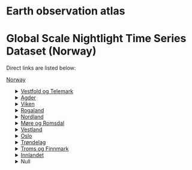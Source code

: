 # Earth observation atlas
 # Global Scale Nightlight Time Series Dataset (Norway)
Direct links are listed below:

<a href="https://eoatlas-nightlight.s3.amazonaws.com/eoatlas-monthly-nightlight-00024.csv">Norway</a>
<ul>
<details>
<summary><a href="https://eoatlas-nightlight.s3.amazonaws.com/eoatlas-monthly-nightlight-00572.csv">Vestfold og Telemark</a></summary>
<ul>
<ol>
<li><a href="https://eoatlas-nightlight.s3.amazonaws.com/eoatlas-monthly-nightlight-10341.csv">Larvik nor</a></li><li><a href="https://eoatlas-nightlight.s3.amazonaws.com/eoatlas-monthly-nightlight-10347.csv">Fyresdal nor</a></li><li><a href="https://eoatlas-nightlight.s3.amazonaws.com/eoatlas-monthly-nightlight-10351.csv">Lardal nor</a></li><li><a href="https://eoatlas-nightlight.s3.amazonaws.com/eoatlas-monthly-nightlight-10352.csv">Siljan nor</a></li><li><a href="https://eoatlas-nightlight.s3.amazonaws.com/eoatlas-monthly-nightlight-10353.csv">Tønsberg nor</a></li><li><a href="https://eoatlas-nightlight.s3.amazonaws.com/eoatlas-monthly-nightlight-10380.csv">Bamble nor</a></li><li><a href="https://eoatlas-nightlight.s3.amazonaws.com/eoatlas-monthly-nightlight-10396.csv">Nome nor</a></li><li><a href="https://eoatlas-nightlight.s3.amazonaws.com/eoatlas-monthly-nightlight-10397.csv">Bø nor</a></li><li><a href="https://eoatlas-nightlight.s3.amazonaws.com/eoatlas-monthly-nightlight-10414.csv">Seljord nor</a></li><li><a href="https://eoatlas-nightlight.s3.amazonaws.com/eoatlas-monthly-nightlight-10415.csv">Nome nor</a></li><li><a href="https://eoatlas-nightlight.s3.amazonaws.com/eoatlas-monthly-nightlight-10424.csv">Tokke nor</a></li><li><a href="https://eoatlas-nightlight.s3.amazonaws.com/eoatlas-monthly-nightlight-10426.csv">Horten nor</a></li><li><a href="https://eoatlas-nightlight.s3.amazonaws.com/eoatlas-monthly-nightlight-10427.csv">Kragerø nor</a></li><li><a href="https://eoatlas-nightlight.s3.amazonaws.com/eoatlas-monthly-nightlight-10444.csv">Skien nor</a></li><li><a href="https://eoatlas-nightlight.s3.amazonaws.com/eoatlas-monthly-nightlight-10502.csv">Nissedal nor</a></li><li><a href="https://eoatlas-nightlight.s3.amazonaws.com/eoatlas-monthly-nightlight-10503.csv">Kviteseid nor</a></li><li><a href="https://eoatlas-nightlight.s3.amazonaws.com/eoatlas-monthly-nightlight-10505.csv">Notodden nor</a></li><li><a href="https://eoatlas-nightlight.s3.amazonaws.com/eoatlas-monthly-nightlight-10506.csv">Drangedal nor</a></li><li><a href="https://eoatlas-nightlight.s3.amazonaws.com/eoatlas-monthly-nightlight-10509.csv">Sauherad nor</a></li><li><a href="https://eoatlas-nightlight.s3.amazonaws.com/eoatlas-monthly-nightlight-10514.csv">Nøtterøy nor</a></li><li><a href="https://eoatlas-nightlight.s3.amazonaws.com/eoatlas-monthly-nightlight-10528.csv">Porsgrunn nor</a></li><li><a href="https://eoatlas-nightlight.s3.amazonaws.com/eoatlas-monthly-nightlight-10550.csv">Tjøme nor</a></li><li><a href="https://eoatlas-nightlight.s3.amazonaws.com/eoatlas-monthly-nightlight-10600.csv">Vinje nor</a></li><li><a href="https://eoatlas-nightlight.s3.amazonaws.com/eoatlas-monthly-nightlight-10631.csv">Tinn nor</a></li><li><a href="https://eoatlas-nightlight.s3.amazonaws.com/eoatlas-monthly-nightlight-10632.csv">Hjartdal nor</a></li><li><a href="https://eoatlas-nightlight.s3.amazonaws.com/eoatlas-monthly-nightlight-10652.csv">Re nor</a></li><li><a href="https://eoatlas-nightlight.s3.amazonaws.com/eoatlas-monthly-nightlight-10653.csv">Sande nor</a></li><li><a href="https://eoatlas-nightlight.s3.amazonaws.com/eoatlas-monthly-nightlight-10667.csv">Hof nor</a></li><li><a href="https://eoatlas-nightlight.s3.amazonaws.com/eoatlas-monthly-nightlight-10668.csv">Holmestrand nor</a></li><li><a href="https://eoatlas-nightlight.s3.amazonaws.com/eoatlas-monthly-nightlight-10684.csv">Horten nor</a></li><li><a href="https://eoatlas-nightlight.s3.amazonaws.com/eoatlas-monthly-nightlight-10729.csv">Sandefjord nor</a></li></ul>
</ol>
</details>
<details>
<summary><a href="https://eoatlas-nightlight.s3.amazonaws.com/eoatlas-monthly-nightlight-00573.csv">Agder</a></summary>
<ul>
<ol>
</ul>
</ol>
</details>
<details>
<summary><a href="https://eoatlas-nightlight.s3.amazonaws.com/eoatlas-monthly-nightlight-00574.csv">Viken</a></summary>
<ul>
<ol>
<li><a href="https://eoatlas-nightlight.s3.amazonaws.com/eoatlas-monthly-nightlight-10345.csv">Rælingen nor</a></li><li><a href="https://eoatlas-nightlight.s3.amazonaws.com/eoatlas-monthly-nightlight-10348.csv">Vestby nor</a></li><li><a href="https://eoatlas-nightlight.s3.amazonaws.com/eoatlas-monthly-nightlight-10349.csv">Flå nor</a></li><li><a href="https://eoatlas-nightlight.s3.amazonaws.com/eoatlas-monthly-nightlight-10350.csv">Svelvik nor</a></li><li><a href="https://eoatlas-nightlight.s3.amazonaws.com/eoatlas-monthly-nightlight-10354.csv">Hurum nor</a></li><li><a href="https://eoatlas-nightlight.s3.amazonaws.com/eoatlas-monthly-nightlight-10358.csv">Gol nor</a></li><li><a href="https://eoatlas-nightlight.s3.amazonaws.com/eoatlas-monthly-nightlight-10359.csv">Gjerdrum nor</a></li><li><a href="https://eoatlas-nightlight.s3.amazonaws.com/eoatlas-monthly-nightlight-10360.csv">Halden nor</a></li><li><a href="https://eoatlas-nightlight.s3.amazonaws.com/eoatlas-monthly-nightlight-10366.csv">Kongsberg nor</a></li><li><a href="https://eoatlas-nightlight.s3.amazonaws.com/eoatlas-monthly-nightlight-10367.csv">Flesberg nor</a></li><li><a href="https://eoatlas-nightlight.s3.amazonaws.com/eoatlas-monthly-nightlight-10369.csv">Enebakk nor</a></li><li><a href="https://eoatlas-nightlight.s3.amazonaws.com/eoatlas-monthly-nightlight-10375.csv">Ål nor</a></li><li><a href="https://eoatlas-nightlight.s3.amazonaws.com/eoatlas-monthly-nightlight-10376.csv">"Nore og Uvdal" nor</a></li><li><a href="https://eoatlas-nightlight.s3.amazonaws.com/eoatlas-monthly-nightlight-10378.csv">Lørenskog nor</a></li><li><a href="https://eoatlas-nightlight.s3.amazonaws.com/eoatlas-monthly-nightlight-10404.csv">Frogn nor</a></li><li><a href="https://eoatlas-nightlight.s3.amazonaws.com/eoatlas-monthly-nightlight-10410.csv">Nes nor</a></li><li><a href="https://eoatlas-nightlight.s3.amazonaws.com/eoatlas-monthly-nightlight-10420.csv">Rygge nor</a></li><li><a href="https://eoatlas-nightlight.s3.amazonaws.com/eoatlas-monthly-nightlight-10421.csv">Våler nor</a></li><li><a href="https://eoatlas-nightlight.s3.amazonaws.com/eoatlas-monthly-nightlight-10422.csv">Askim nor</a></li><li><a href="https://eoatlas-nightlight.s3.amazonaws.com/eoatlas-monthly-nightlight-10423.csv">Hurdal nor</a></li><li><a href="https://eoatlas-nightlight.s3.amazonaws.com/eoatlas-monthly-nightlight-10439.csv">Rømskog nor</a></li><li><a href="https://eoatlas-nightlight.s3.amazonaws.com/eoatlas-monthly-nightlight-10451.csv">Lunner nor</a></li><li><a href="https://eoatlas-nightlight.s3.amazonaws.com/eoatlas-monthly-nightlight-10458.csv">Fet nor</a></li><li><a href="https://eoatlas-nightlight.s3.amazonaws.com/eoatlas-monthly-nightlight-10482.csv">Hol nor</a></li><li><a href="https://eoatlas-nightlight.s3.amazonaws.com/eoatlas-monthly-nightlight-10504.csv">Fredrikstad nor</a></li><li><a href="https://eoatlas-nightlight.s3.amazonaws.com/eoatlas-monthly-nightlight-10508.csv">Hemsedal nor</a></li><li><a href="https://eoatlas-nightlight.s3.amazonaws.com/eoatlas-monthly-nightlight-10511.csv">Skiptvet nor</a></li><li><a href="https://eoatlas-nightlight.s3.amazonaws.com/eoatlas-monthly-nightlight-10512.csv">Trøgstad nor</a></li><li><a href="https://eoatlas-nightlight.s3.amazonaws.com/eoatlas-monthly-nightlight-10531.csv">Nannestad nor</a></li><li><a href="https://eoatlas-nightlight.s3.amazonaws.com/eoatlas-monthly-nightlight-10540.csv">Nittedal nor</a></li><li><a href="https://eoatlas-nightlight.s3.amazonaws.com/eoatlas-monthly-nightlight-10549.csv">Moss nor</a></li><li><a href="https://eoatlas-nightlight.s3.amazonaws.com/eoatlas-monthly-nightlight-10551.csv">Aremark nor</a></li><li><a href="https://eoatlas-nightlight.s3.amazonaws.com/eoatlas-monthly-nightlight-10555.csv">Marker nor</a></li><li><a href="https://eoatlas-nightlight.s3.amazonaws.com/eoatlas-monthly-nightlight-10559.csv">Ås nor</a></li><li><a href="https://eoatlas-nightlight.s3.amazonaws.com/eoatlas-monthly-nightlight-10562.csv">Skedsmo nor</a></li><li><a href="https://eoatlas-nightlight.s3.amazonaws.com/eoatlas-monthly-nightlight-10570.csv">Eidsberg nor</a></li><li><a href="https://eoatlas-nightlight.s3.amazonaws.com/eoatlas-monthly-nightlight-10573.csv">Rakkestad nor</a></li><li><a href="https://eoatlas-nightlight.s3.amazonaws.com/eoatlas-monthly-nightlight-10581.csv">Jevnaker nor</a></li><li><a href="https://eoatlas-nightlight.s3.amazonaws.com/eoatlas-monthly-nightlight-10583.csv">Oppegård nor</a></li><li><a href="https://eoatlas-nightlight.s3.amazonaws.com/eoatlas-monthly-nightlight-10584.csv">Ski nor</a></li><li><a href="https://eoatlas-nightlight.s3.amazonaws.com/eoatlas-monthly-nightlight-10640.csv">Eidsvoll nor</a></li><li><a href="https://eoatlas-nightlight.s3.amazonaws.com/eoatlas-monthly-nightlight-10641.csv">Nes nor</a></li><li><a href="https://eoatlas-nightlight.s3.amazonaws.com/eoatlas-monthly-nightlight-10642.csv">Sørum nor</a></li><li><a href="https://eoatlas-nightlight.s3.amazonaws.com/eoatlas-monthly-nightlight-10643.csv">Ullensaker nor</a></li><li><a href="https://eoatlas-nightlight.s3.amazonaws.com/eoatlas-monthly-nightlight-10648.csv">Hobøl nor</a></li><li><a href="https://eoatlas-nightlight.s3.amazonaws.com/eoatlas-monthly-nightlight-10649.csv">Spydeberg nor</a></li><li><a href="https://eoatlas-nightlight.s3.amazonaws.com/eoatlas-monthly-nightlight-10650.csv">Råde nor</a></li><li><a href="https://eoatlas-nightlight.s3.amazonaws.com/eoatlas-monthly-nightlight-10651.csv">Sarpsborg nor</a></li><li><a href="https://eoatlas-nightlight.s3.amazonaws.com/eoatlas-monthly-nightlight-10654.csv">Rollag nor</a></li><li><a href="https://eoatlas-nightlight.s3.amazonaws.com/eoatlas-monthly-nightlight-10655.csv">Sigdal nor</a></li><li><a href="https://eoatlas-nightlight.s3.amazonaws.com/eoatlas-monthly-nightlight-10656.csv">Krødsherad nor</a></li><li><a href="https://eoatlas-nightlight.s3.amazonaws.com/eoatlas-monthly-nightlight-10657.csv">Modum nor</a></li><li><a href="https://eoatlas-nightlight.s3.amazonaws.com/eoatlas-monthly-nightlight-10658.csv">Ringerike nor</a></li><li><a href="https://eoatlas-nightlight.s3.amazonaws.com/eoatlas-monthly-nightlight-10659.csv">Hole nor</a></li><li><a href="https://eoatlas-nightlight.s3.amazonaws.com/eoatlas-monthly-nightlight-10661.csv">Bærum nor</a></li><li><a href="https://eoatlas-nightlight.s3.amazonaws.com/eoatlas-monthly-nightlight-10662.csv">Asker nor</a></li><li><a href="https://eoatlas-nightlight.s3.amazonaws.com/eoatlas-monthly-nightlight-10663.csv">Lier nor</a></li><li><a href="https://eoatlas-nightlight.s3.amazonaws.com/eoatlas-monthly-nightlight-10664.csv">"Øvre Eiker" nor</a></li><li><a href="https://eoatlas-nightlight.s3.amazonaws.com/eoatlas-monthly-nightlight-10665.csv">"Nedre Eiker" nor</a></li><li><a href="https://eoatlas-nightlight.s3.amazonaws.com/eoatlas-monthly-nightlight-10666.csv">Drammen nor</a></li><li><a href="https://eoatlas-nightlight.s3.amazonaws.com/eoatlas-monthly-nightlight-10669.csv">Nesodden nor</a></li><li><a href="https://eoatlas-nightlight.s3.amazonaws.com/eoatlas-monthly-nightlight-10670.csv">Frogn nor</a></li><li><a href="https://eoatlas-nightlight.s3.amazonaws.com/eoatlas-monthly-nightlight-10685.csv">Røyken nor</a></li><li><a href="https://eoatlas-nightlight.s3.amazonaws.com/eoatlas-monthly-nightlight-10713.csv">Hvaler nor</a></li><li><a href="https://eoatlas-nightlight.s3.amazonaws.com/eoatlas-monthly-nightlight-10726.csv">Aurskog-Høland nor</a></li></ul>
</ol>
</details>
<details>
<summary><a href="https://eoatlas-nightlight.s3.amazonaws.com/eoatlas-monthly-nightlight-00575.csv">Rogaland</a></summary>
<ul>
<ol>
<li><a href="https://eoatlas-nightlight.s3.amazonaws.com/eoatlas-monthly-nightlight-10334.csv">Haugesund nor</a></li><li><a href="https://eoatlas-nightlight.s3.amazonaws.com/eoatlas-monthly-nightlight-10335.csv">Karmøy nor</a></li><li><a href="https://eoatlas-nightlight.s3.amazonaws.com/eoatlas-monthly-nightlight-10336.csv">Hå nor</a></li><li><a href="https://eoatlas-nightlight.s3.amazonaws.com/eoatlas-monthly-nightlight-10337.csv">Eigersund nor</a></li><li><a href="https://eoatlas-nightlight.s3.amazonaws.com/eoatlas-monthly-nightlight-10594.csv">Gjesdal nor</a></li><li><a href="https://eoatlas-nightlight.s3.amazonaws.com/eoatlas-monthly-nightlight-10595.csv">Time nor</a></li><li><a href="https://eoatlas-nightlight.s3.amazonaws.com/eoatlas-monthly-nightlight-10596.csv">Bokn nor</a></li><li><a href="https://eoatlas-nightlight.s3.amazonaws.com/eoatlas-monthly-nightlight-10598.csv">Forsand nor</a></li><li><a href="https://eoatlas-nightlight.s3.amazonaws.com/eoatlas-monthly-nightlight-10599.csv">Tysvær nor</a></li><li><a href="https://eoatlas-nightlight.s3.amazonaws.com/eoatlas-monthly-nightlight-10602.csv">Sandnes nor</a></li><li><a href="https://eoatlas-nightlight.s3.amazonaws.com/eoatlas-monthly-nightlight-10606.csv">Vindafjord nor</a></li><li><a href="https://eoatlas-nightlight.s3.amazonaws.com/eoatlas-monthly-nightlight-10607.csv">Randaberg nor</a></li><li><a href="https://eoatlas-nightlight.s3.amazonaws.com/eoatlas-monthly-nightlight-10608.csv">Rennesøy nor</a></li><li><a href="https://eoatlas-nightlight.s3.amazonaws.com/eoatlas-monthly-nightlight-10609.csv">Stavanger nor</a></li><li><a href="https://eoatlas-nightlight.s3.amazonaws.com/eoatlas-monthly-nightlight-10610.csv">Sokndal nor</a></li><li><a href="https://eoatlas-nightlight.s3.amazonaws.com/eoatlas-monthly-nightlight-10611.csv">Lund nor</a></li><li><a href="https://eoatlas-nightlight.s3.amazonaws.com/eoatlas-monthly-nightlight-10612.csv">Bjerkreim nor</a></li><li><a href="https://eoatlas-nightlight.s3.amazonaws.com/eoatlas-monthly-nightlight-10613.csv">Sauda nor</a></li><li><a href="https://eoatlas-nightlight.s3.amazonaws.com/eoatlas-monthly-nightlight-10614.csv">Suldal nor</a></li><li><a href="https://eoatlas-nightlight.s3.amazonaws.com/eoatlas-monthly-nightlight-10626.csv">Hjelmeland nor</a></li><li><a href="https://eoatlas-nightlight.s3.amazonaws.com/eoatlas-monthly-nightlight-10682.csv">Strand nor</a></li><li><a href="https://eoatlas-nightlight.s3.amazonaws.com/eoatlas-monthly-nightlight-10707.csv">Sola nor</a></li><li><a href="https://eoatlas-nightlight.s3.amazonaws.com/eoatlas-monthly-nightlight-10708.csv">Klepp nor</a></li></ul>
</ol>
</details>
<details>
<summary><a href="https://eoatlas-nightlight.s3.amazonaws.com/eoatlas-monthly-nightlight-00576.csv">Nordland</a></summary>
<ul>
<ol>
</ul>
</ol>
</details>
<details>
<summary><a href="https://eoatlas-nightlight.s3.amazonaws.com/eoatlas-monthly-nightlight-00577.csv">Møre og Romsdal</a></summary>
<ul>
<ol>
</ul>
</ol>
</details>
<details>
<summary><a href="https://eoatlas-nightlight.s3.amazonaws.com/eoatlas-monthly-nightlight-00578.csv">Vestland</a></summary>
<ul>
<ol>
</ul>
</ol>
</details>
<details>
<summary><a href="https://eoatlas-nightlight.s3.amazonaws.com/eoatlas-monthly-nightlight-00579.csv">Oslo</a></summary>
<ul>
<ol>
<li><a href="https://eoatlas-nightlight.s3.amazonaws.com/eoatlas-monthly-nightlight-10660.csv">Oslo nor</a></li></ul>
</ol>
</details>
<details>
<summary><a href="https://eoatlas-nightlight.s3.amazonaws.com/eoatlas-monthly-nightlight-00580.csv">Trøndelag</a></summary>
<ul>
<ol>
</ul>
</ol>
</details>
<details>
<summary><a href="https://eoatlas-nightlight.s3.amazonaws.com/eoatlas-monthly-nightlight-00581.csv">Troms og Finnmark</a></summary>
<ul>
<ol>
</ul>
</ol>
</details>
<details>
<summary><a href="https://eoatlas-nightlight.s3.amazonaws.com/eoatlas-monthly-nightlight-00582.csv">Innlandet</a></summary>
<ul>
<ol>
<li><a href="https://eoatlas-nightlight.s3.amazonaws.com/eoatlas-monthly-nightlight-10346.csv">Løten nor</a></li><li><a href="https://eoatlas-nightlight.s3.amazonaws.com/eoatlas-monthly-nightlight-10363.csv">Tolga nor</a></li><li><a href="https://eoatlas-nightlight.s3.amazonaws.com/eoatlas-monthly-nightlight-10364.csv">Gjøvik nor</a></li><li><a href="https://eoatlas-nightlight.s3.amazonaws.com/eoatlas-monthly-nightlight-10365.csv">Gausdal nor</a></li><li><a href="https://eoatlas-nightlight.s3.amazonaws.com/eoatlas-monthly-nightlight-10368.csv">Åmot nor</a></li><li><a href="https://eoatlas-nightlight.s3.amazonaws.com/eoatlas-monthly-nightlight-10372.csv">Ringebu nor</a></li><li><a href="https://eoatlas-nightlight.s3.amazonaws.com/eoatlas-monthly-nightlight-10373.csv">Stor-Elvdal nor</a></li><li><a href="https://eoatlas-nightlight.s3.amazonaws.com/eoatlas-monthly-nightlight-10379.csv">Folldal nor</a></li><li><a href="https://eoatlas-nightlight.s3.amazonaws.com/eoatlas-monthly-nightlight-10413.csv">Skjåk nor</a></li><li><a href="https://eoatlas-nightlight.s3.amazonaws.com/eoatlas-monthly-nightlight-10434.csv">Alvdal nor</a></li><li><a href="https://eoatlas-nightlight.s3.amazonaws.com/eoatlas-monthly-nightlight-10435.csv">Tynset nor</a></li><li><a href="https://eoatlas-nightlight.s3.amazonaws.com/eoatlas-monthly-nightlight-10449.csv">Os nor</a></li><li><a href="https://eoatlas-nightlight.s3.amazonaws.com/eoatlas-monthly-nightlight-10450.csv">Øyer nor</a></li><li><a href="https://eoatlas-nightlight.s3.amazonaws.com/eoatlas-monthly-nightlight-10452.csv">Elverum nor</a></li><li><a href="https://eoatlas-nightlight.s3.amazonaws.com/eoatlas-monthly-nightlight-10453.csv">Trysil nor</a></li><li><a href="https://eoatlas-nightlight.s3.amazonaws.com/eoatlas-monthly-nightlight-10455.csv">Vågå nor</a></li><li><a href="https://eoatlas-nightlight.s3.amazonaws.com/eoatlas-monthly-nightlight-10456.csv">Sel nor</a></li><li><a href="https://eoatlas-nightlight.s3.amazonaws.com/eoatlas-monthly-nightlight-10457.csv">Lom nor</a></li><li><a href="https://eoatlas-nightlight.s3.amazonaws.com/eoatlas-monthly-nightlight-10465.csv">Eidskog nor</a></li><li><a href="https://eoatlas-nightlight.s3.amazonaws.com/eoatlas-monthly-nightlight-10483.csv">Gran nor</a></li><li><a href="https://eoatlas-nightlight.s3.amazonaws.com/eoatlas-monthly-nightlight-10492.csv">"Nordre Land" nor</a></li><li><a href="https://eoatlas-nightlight.s3.amazonaws.com/eoatlas-monthly-nightlight-10513.csv">"Søndre Land" nor</a></li><li><a href="https://eoatlas-nightlight.s3.amazonaws.com/eoatlas-monthly-nightlight-10524.csv">Engerdal nor</a></li><li><a href="https://eoatlas-nightlight.s3.amazonaws.com/eoatlas-monthly-nightlight-10525.csv">Nord-Fron nor</a></li><li><a href="https://eoatlas-nightlight.s3.amazonaws.com/eoatlas-monthly-nightlight-10526.csv">Sør-Fron nor</a></li><li><a href="https://eoatlas-nightlight.s3.amazonaws.com/eoatlas-monthly-nightlight-10529.csv">Rendalen nor</a></li><li><a href="https://eoatlas-nightlight.s3.amazonaws.com/eoatlas-monthly-nightlight-10554.csv">Vang nor</a></li><li><a href="https://eoatlas-nightlight.s3.amazonaws.com/eoatlas-monthly-nightlight-10558.csv">Etnedal nor</a></li><li><a href="https://eoatlas-nightlight.s3.amazonaws.com/eoatlas-monthly-nightlight-10572.csv">Sør-Aurdal nor</a></li><li><a href="https://eoatlas-nightlight.s3.amazonaws.com/eoatlas-monthly-nightlight-10575.csv">"Vestre Slidre" nor</a></li><li><a href="https://eoatlas-nightlight.s3.amazonaws.com/eoatlas-monthly-nightlight-10578.csv">Sør-Odal nor</a></li><li><a href="https://eoatlas-nightlight.s3.amazonaws.com/eoatlas-monthly-nightlight-10579.csv">Kongsvinger nor</a></li><li><a href="https://eoatlas-nightlight.s3.amazonaws.com/eoatlas-monthly-nightlight-10589.csv">Lesja nor</a></li><li><a href="https://eoatlas-nightlight.s3.amazonaws.com/eoatlas-monthly-nightlight-10590.csv">Dovre nor</a></li><li><a href="https://eoatlas-nightlight.s3.amazonaws.com/eoatlas-monthly-nightlight-10633.csv">"Øystre Slidre" nor</a></li><li><a href="https://eoatlas-nightlight.s3.amazonaws.com/eoatlas-monthly-nightlight-10634.csv">Nord-Aurdal nor</a></li><li><a href="https://eoatlas-nightlight.s3.amazonaws.com/eoatlas-monthly-nightlight-10635.csv">Lillehammer nor</a></li><li><a href="https://eoatlas-nightlight.s3.amazonaws.com/eoatlas-monthly-nightlight-10636.csv">Ringsaker nor</a></li><li><a href="https://eoatlas-nightlight.s3.amazonaws.com/eoatlas-monthly-nightlight-10637.csv">Hamar nor</a></li><li><a href="https://eoatlas-nightlight.s3.amazonaws.com/eoatlas-monthly-nightlight-10638.csv">"Vestre Toten" nor</a></li><li><a href="https://eoatlas-nightlight.s3.amazonaws.com/eoatlas-monthly-nightlight-10639.csv">"Østre Toten" nor</a></li><li><a href="https://eoatlas-nightlight.s3.amazonaws.com/eoatlas-monthly-nightlight-10644.csv">Grue nor</a></li><li><a href="https://eoatlas-nightlight.s3.amazonaws.com/eoatlas-monthly-nightlight-10645.csv">Stange nor</a></li><li><a href="https://eoatlas-nightlight.s3.amazonaws.com/eoatlas-monthly-nightlight-10646.csv">Våler nor</a></li><li><a href="https://eoatlas-nightlight.s3.amazonaws.com/eoatlas-monthly-nightlight-10647.csv">Åsnes nor</a></li><li><a href="https://eoatlas-nightlight.s3.amazonaws.com/eoatlas-monthly-nightlight-10683.csv">Nord-Odal nor</a></li></ul>
</ol>
</details>
<details>
<summary>Null</summary>
<ul>
<ol>
<li><a href="https://eoatlas-nightlight.s3.amazonaws.com/eoatlas-monthly-nightlight-10306.csv">Vadsø nor</a></li><li><a href="https://eoatlas-nightlight.s3.amazonaws.com/eoatlas-monthly-nightlight-10307.csv">Osen nor</a></li><li><a href="https://eoatlas-nightlight.s3.amazonaws.com/eoatlas-monthly-nightlight-10308.csv">Bremanger nor</a></li><li><a href="https://eoatlas-nightlight.s3.amazonaws.com/eoatlas-monthly-nightlight-10309.csv">Austevoll nor</a></li><li><a href="https://eoatlas-nightlight.s3.amazonaws.com/eoatlas-monthly-nightlight-10310.csv">Kristiansand nor</a></li><li><a href="https://eoatlas-nightlight.s3.amazonaws.com/eoatlas-monthly-nightlight-10311.csv">Tvedestrand nor</a></li><li><a href="https://eoatlas-nightlight.s3.amazonaws.com/eoatlas-monthly-nightlight-10312.csv">Risør nor</a></li><li><a href="https://eoatlas-nightlight.s3.amazonaws.com/eoatlas-monthly-nightlight-10313.csv">Steigen nor</a></li><li><a href="https://eoatlas-nightlight.s3.amazonaws.com/eoatlas-monthly-nightlight-10314.csv">Sørfold nor</a></li><li><a href="https://eoatlas-nightlight.s3.amazonaws.com/eoatlas-monthly-nightlight-10315.csv">Vardø nor</a></li><li><a href="https://eoatlas-nightlight.s3.amazonaws.com/eoatlas-monthly-nightlight-10316.csv">Båtsfjord nor</a></li><li><a href="https://eoatlas-nightlight.s3.amazonaws.com/eoatlas-monthly-nightlight-10317.csv">Lebesby nor</a></li><li><a href="https://eoatlas-nightlight.s3.amazonaws.com/eoatlas-monthly-nightlight-10318.csv">Nordkapp nor</a></li><li><a href="https://eoatlas-nightlight.s3.amazonaws.com/eoatlas-monthly-nightlight-10319.csv">Hammerfest nor</a></li><li><a href="https://eoatlas-nightlight.s3.amazonaws.com/eoatlas-monthly-nightlight-10320.csv">Loppa nor</a></li><li><a href="https://eoatlas-nightlight.s3.amazonaws.com/eoatlas-monthly-nightlight-10321.csv">Karlsøy nor</a></li><li><a href="https://eoatlas-nightlight.s3.amazonaws.com/eoatlas-monthly-nightlight-10322.csv">Tromsø nor</a></li><li><a href="https://eoatlas-nightlight.s3.amazonaws.com/eoatlas-monthly-nightlight-10323.csv">Lenvik nor</a></li><li><a href="https://eoatlas-nightlight.s3.amazonaws.com/eoatlas-monthly-nightlight-10324.csv">Andøy nor</a></li><li><a href="https://eoatlas-nightlight.s3.amazonaws.com/eoatlas-monthly-nightlight-10325.csv">Vågan nor</a></li><li><a href="https://eoatlas-nightlight.s3.amazonaws.com/eoatlas-monthly-nightlight-10326.csv">Rødøy nor</a></li><li><a href="https://eoatlas-nightlight.s3.amazonaws.com/eoatlas-monthly-nightlight-10327.csv">Bindal nor</a></li><li><a href="https://eoatlas-nightlight.s3.amazonaws.com/eoatlas-monthly-nightlight-10328.csv">Kristiansund nor</a></li><li><a href="https://eoatlas-nightlight.s3.amazonaws.com/eoatlas-monthly-nightlight-10329.csv">Eide nor</a></li><li><a href="https://eoatlas-nightlight.s3.amazonaws.com/eoatlas-monthly-nightlight-10330.csv">Aukra nor</a></li><li><a href="https://eoatlas-nightlight.s3.amazonaws.com/eoatlas-monthly-nightlight-10331.csv">Selje nor</a></li><li><a href="https://eoatlas-nightlight.s3.amazonaws.com/eoatlas-monthly-nightlight-10332.csv">Fedje nor</a></li><li><a href="https://eoatlas-nightlight.s3.amazonaws.com/eoatlas-monthly-nightlight-10333.csv">Bømlo nor</a></li><li><a href="https://eoatlas-nightlight.s3.amazonaws.com/eoatlas-monthly-nightlight-10338.csv">Flekkefjord nor</a></li><li><a href="https://eoatlas-nightlight.s3.amazonaws.com/eoatlas-monthly-nightlight-10339.csv">Lindesnes nor</a></li><li><a href="https://eoatlas-nightlight.s3.amazonaws.com/eoatlas-monthly-nightlight-10340.csv">Lillesand nor</a></li><li><a href="https://eoatlas-nightlight.s3.amazonaws.com/eoatlas-monthly-nightlight-10342.csv">Nesna nor</a></li><li><a href="https://eoatlas-nightlight.s3.amazonaws.com/eoatlas-monthly-nightlight-10343.csv">Øygarden nor</a></li><li><a href="https://eoatlas-nightlight.s3.amazonaws.com/eoatlas-monthly-nightlight-10344.csv">Osterøy nor</a></li><li><a href="https://eoatlas-nightlight.s3.amazonaws.com/eoatlas-monthly-nightlight-10355.csv">Naustdal nor</a></li><li><a href="https://eoatlas-nightlight.s3.amazonaws.com/eoatlas-monthly-nightlight-10356.csv">Ulstein nor</a></li><li><a href="https://eoatlas-nightlight.s3.amazonaws.com/eoatlas-monthly-nightlight-10357.csv">Tjeldsund nor</a></li><li><a href="https://eoatlas-nightlight.s3.amazonaws.com/eoatlas-monthly-nightlight-10361.csv">Radøy nor</a></li><li><a href="https://eoatlas-nightlight.s3.amazonaws.com/eoatlas-monthly-nightlight-10362.csv">Lindås nor</a></li><li><a href="https://eoatlas-nightlight.s3.amazonaws.com/eoatlas-monthly-nightlight-10370.csv">Tydal nor</a></li><li><a href="https://eoatlas-nightlight.s3.amazonaws.com/eoatlas-monthly-nightlight-10371.csv">Aure nor</a></li><li><a href="https://eoatlas-nightlight.s3.amazonaws.com/eoatlas-monthly-nightlight-10374.csv">Måsøy nor</a></li><li><a href="https://eoatlas-nightlight.s3.amazonaws.com/eoatlas-monthly-nightlight-10377.csv">Ulvik nor</a></li><li><a href="https://eoatlas-nightlight.s3.amazonaws.com/eoatlas-monthly-nightlight-10381.csv">Hadsel nor</a></li><li><a href="https://eoatlas-nightlight.s3.amazonaws.com/eoatlas-monthly-nightlight-10382.csv">Norddal nor</a></li><li><a href="https://eoatlas-nightlight.s3.amazonaws.com/eoatlas-monthly-nightlight-10383.csv">Dyrøy nor</a></li><li><a href="https://eoatlas-nightlight.s3.amazonaws.com/eoatlas-monthly-nightlight-10384.csv">Ibestad nor</a></li><li><a href="https://eoatlas-nightlight.s3.amazonaws.com/eoatlas-monthly-nightlight-10385.csv">Beiarn nor</a></li><li><a href="https://eoatlas-nightlight.s3.amazonaws.com/eoatlas-monthly-nightlight-10386.csv">Lurøy nor</a></li><li><a href="https://eoatlas-nightlight.s3.amazonaws.com/eoatlas-monthly-nightlight-10387.csv">Verdal nor</a></li><li><a href="https://eoatlas-nightlight.s3.amazonaws.com/eoatlas-monthly-nightlight-10388.csv">Malvik nor</a></li><li><a href="https://eoatlas-nightlight.s3.amazonaws.com/eoatlas-monthly-nightlight-10389.csv">Agdenes nor</a></li><li><a href="https://eoatlas-nightlight.s3.amazonaws.com/eoatlas-monthly-nightlight-10390.csv">Vestnes nor</a></li><li><a href="https://eoatlas-nightlight.s3.amazonaws.com/eoatlas-monthly-nightlight-10391.csv">Meløy nor</a></li><li><a href="https://eoatlas-nightlight.s3.amazonaws.com/eoatlas-monthly-nightlight-10392.csv">Inderøy nor</a></li><li><a href="https://eoatlas-nightlight.s3.amazonaws.com/eoatlas-monthly-nightlight-10393.csv">Stordal nor</a></li><li><a href="https://eoatlas-nightlight.s3.amazonaws.com/eoatlas-monthly-nightlight-10394.csv">Vaksdal nor</a></li><li><a href="https://eoatlas-nightlight.s3.amazonaws.com/eoatlas-monthly-nightlight-10395.csv">Fjaler nor</a></li><li><a href="https://eoatlas-nightlight.s3.amazonaws.com/eoatlas-monthly-nightlight-10398.csv">Sogndal nor</a></li><li><a href="https://eoatlas-nightlight.s3.amazonaws.com/eoatlas-monthly-nightlight-10399.csv">Hitra nor</a></li><li><a href="https://eoatlas-nightlight.s3.amazonaws.com/eoatlas-monthly-nightlight-10400.csv">Midsund nor</a></li><li><a href="https://eoatlas-nightlight.s3.amazonaws.com/eoatlas-monthly-nightlight-10401.csv">Ålesund nor</a></li><li><a href="https://eoatlas-nightlight.s3.amazonaws.com/eoatlas-monthly-nightlight-10402.csv">Tysnes nor</a></li><li><a href="https://eoatlas-nightlight.s3.amazonaws.com/eoatlas-monthly-nightlight-10403.csv">Kvam nor</a></li><li><a href="https://eoatlas-nightlight.s3.amazonaws.com/eoatlas-monthly-nightlight-10405.csv">Iveland nor</a></li><li><a href="https://eoatlas-nightlight.s3.amazonaws.com/eoatlas-monthly-nightlight-10406.csv">Granvin nor</a></li><li><a href="https://eoatlas-nightlight.s3.amazonaws.com/eoatlas-monthly-nightlight-10407.csv">Dønna nor</a></li><li><a href="https://eoatlas-nightlight.s3.amazonaws.com/eoatlas-monthly-nightlight-10408.csv">Gulen nor</a></li><li><a href="https://eoatlas-nightlight.s3.amazonaws.com/eoatlas-monthly-nightlight-10409.csv">Modalen nor</a></li><li><a href="https://eoatlas-nightlight.s3.amazonaws.com/eoatlas-monthly-nightlight-10411.csv">Rana nor</a></li><li><a href="https://eoatlas-nightlight.s3.amazonaws.com/eoatlas-monthly-nightlight-10412.csv">Malvik nor</a></li><li><a href="https://eoatlas-nightlight.s3.amazonaws.com/eoatlas-monthly-nightlight-10416.csv">Lærdal nor</a></li><li><a href="https://eoatlas-nightlight.s3.amazonaws.com/eoatlas-monthly-nightlight-10417.csv">Froland nor</a></li><li><a href="https://eoatlas-nightlight.s3.amazonaws.com/eoatlas-monthly-nightlight-10418.csv">Åmli nor</a></li><li><a href="https://eoatlas-nightlight.s3.amazonaws.com/eoatlas-monthly-nightlight-10419.csv">Frosta nor</a></li><li><a href="https://eoatlas-nightlight.s3.amazonaws.com/eoatlas-monthly-nightlight-10425.csv">Leksvik nor</a></li><li><a href="https://eoatlas-nightlight.s3.amazonaws.com/eoatlas-monthly-nightlight-10428.csv">Meland nor</a></li><li><a href="https://eoatlas-nightlight.s3.amazonaws.com/eoatlas-monthly-nightlight-10429.csv">Tranøy nor</a></li><li><a href="https://eoatlas-nightlight.s3.amazonaws.com/eoatlas-monthly-nightlight-10430.csv">Berg nor</a></li><li><a href="https://eoatlas-nightlight.s3.amazonaws.com/eoatlas-monthly-nightlight-10431.csv">Nærøy nor</a></li><li><a href="https://eoatlas-nightlight.s3.amazonaws.com/eoatlas-monthly-nightlight-10432.csv">Fosnes nor</a></li><li><a href="https://eoatlas-nightlight.s3.amazonaws.com/eoatlas-monthly-nightlight-10433.csv">Namsos nor</a></li><li><a href="https://eoatlas-nightlight.s3.amazonaws.com/eoatlas-monthly-nightlight-10436.csv">Lierne nor</a></li><li><a href="https://eoatlas-nightlight.s3.amazonaws.com/eoatlas-monthly-nightlight-10437.csv">Orkdal nor</a></li><li><a href="https://eoatlas-nightlight.s3.amazonaws.com/eoatlas-monthly-nightlight-10438.csv">Meråker nor</a></li><li><a href="https://eoatlas-nightlight.s3.amazonaws.com/eoatlas-monthly-nightlight-10440.csv">Skaun nor</a></li><li><a href="https://eoatlas-nightlight.s3.amazonaws.com/eoatlas-monthly-nightlight-10441.csv">Rennebu nor</a></li><li><a href="https://eoatlas-nightlight.s3.amazonaws.com/eoatlas-monthly-nightlight-10442.csv">Bodø nor</a></li><li><a href="https://eoatlas-nightlight.s3.amazonaws.com/eoatlas-monthly-nightlight-10443.csv">Vefsn nor</a></li><li><a href="https://eoatlas-nightlight.s3.amazonaws.com/eoatlas-monthly-nightlight-10445.csv">Voss nor</a></li><li><a href="https://eoatlas-nightlight.s3.amazonaws.com/eoatlas-monthly-nightlight-10446.csv">Grane nor</a></li><li><a href="https://eoatlas-nightlight.s3.amazonaws.com/eoatlas-monthly-nightlight-10447.csv">Meldal nor</a></li><li><a href="https://eoatlas-nightlight.s3.amazonaws.com/eoatlas-monthly-nightlight-10448.csv">Vik nor</a></li><li><a href="https://eoatlas-nightlight.s3.amazonaws.com/eoatlas-monthly-nightlight-10454.csv">Luster nor</a></li><li><a href="https://eoatlas-nightlight.s3.amazonaws.com/eoatlas-monthly-nightlight-10459.csv">Fusa nor</a></li><li><a href="https://eoatlas-nightlight.s3.amazonaws.com/eoatlas-monthly-nightlight-10460.csv">Ørland nor</a></li><li><a href="https://eoatlas-nightlight.s3.amazonaws.com/eoatlas-monthly-nightlight-10461.csv">Halsa nor</a></li><li><a href="https://eoatlas-nightlight.s3.amazonaws.com/eoatlas-monthly-nightlight-10462.csv">Fitjar nor</a></li><li><a href="https://eoatlas-nightlight.s3.amazonaws.com/eoatlas-monthly-nightlight-10463.csv">Bjugn nor</a></li><li><a href="https://eoatlas-nightlight.s3.amazonaws.com/eoatlas-monthly-nightlight-10464.csv">Stord nor</a></li><li><a href="https://eoatlas-nightlight.s3.amazonaws.com/eoatlas-monthly-nightlight-10466.csv">Selbu nor</a></li><li><a href="https://eoatlas-nightlight.s3.amazonaws.com/eoatlas-monthly-nightlight-10467.csv">Røros nor</a></li><li><a href="https://eoatlas-nightlight.s3.amazonaws.com/eoatlas-monthly-nightlight-10468.csv">Stranda nor</a></li><li><a href="https://eoatlas-nightlight.s3.amazonaws.com/eoatlas-monthly-nightlight-10469.csv">Skodje nor</a></li><li><a href="https://eoatlas-nightlight.s3.amazonaws.com/eoatlas-monthly-nightlight-10470.csv">Sunndal nor</a></li><li><a href="https://eoatlas-nightlight.s3.amazonaws.com/eoatlas-monthly-nightlight-10471.csv">Ørskog nor</a></li><li><a href="https://eoatlas-nightlight.s3.amazonaws.com/eoatlas-monthly-nightlight-10472.csv">Ørsta nor</a></li><li><a href="https://eoatlas-nightlight.s3.amazonaws.com/eoatlas-monthly-nightlight-10473.csv">Volda nor</a></li><li><a href="https://eoatlas-nightlight.s3.amazonaws.com/eoatlas-monthly-nightlight-10474.csv">Rauma nor</a></li><li><a href="https://eoatlas-nightlight.s3.amazonaws.com/eoatlas-monthly-nightlight-10475.csv">Eid nor</a></li><li><a href="https://eoatlas-nightlight.s3.amazonaws.com/eoatlas-monthly-nightlight-10476.csv">Molde nor</a></li><li><a href="https://eoatlas-nightlight.s3.amazonaws.com/eoatlas-monthly-nightlight-10477.csv">Målselv nor</a></li><li><a href="https://eoatlas-nightlight.s3.amazonaws.com/eoatlas-monthly-nightlight-10478.csv">Bardu nor</a></li><li><a href="https://eoatlas-nightlight.s3.amazonaws.com/eoatlas-monthly-nightlight-10479.csv">Narvik nor</a></li><li><a href="https://eoatlas-nightlight.s3.amazonaws.com/eoatlas-monthly-nightlight-10480.csv">Hemnes nor</a></li><li><a href="https://eoatlas-nightlight.s3.amazonaws.com/eoatlas-monthly-nightlight-10481.csv">Aurland nor</a></li><li><a href="https://eoatlas-nightlight.s3.amazonaws.com/eoatlas-monthly-nightlight-10484.csv">Rissa nor</a></li><li><a href="https://eoatlas-nightlight.s3.amazonaws.com/eoatlas-monthly-nightlight-10485.csv">Oppdal nor</a></li><li><a href="https://eoatlas-nightlight.s3.amazonaws.com/eoatlas-monthly-nightlight-10486.csv">Alta nor</a></li><li><a href="https://eoatlas-nightlight.s3.amazonaws.com/eoatlas-monthly-nightlight-10487.csv">Salangen nor</a></li><li><a href="https://eoatlas-nightlight.s3.amazonaws.com/eoatlas-monthly-nightlight-10488.csv">Gildeskål nor</a></li><li><a href="https://eoatlas-nightlight.s3.amazonaws.com/eoatlas-monthly-nightlight-10489.csv">Gratangen nor</a></li><li><a href="https://eoatlas-nightlight.s3.amazonaws.com/eoatlas-monthly-nightlight-10490.csv">Sørreisa nor</a></li><li><a href="https://eoatlas-nightlight.s3.amazonaws.com/eoatlas-monthly-nightlight-10491.csv">Skånland nor</a></li><li><a href="https://eoatlas-nightlight.s3.amazonaws.com/eoatlas-monthly-nightlight-10493.csv">Alstahaug nor</a></li><li><a href="https://eoatlas-nightlight.s3.amazonaws.com/eoatlas-monthly-nightlight-10494.csv">Vevelstad nor</a></li><li><a href="https://eoatlas-nightlight.s3.amazonaws.com/eoatlas-monthly-nightlight-10495.csv">Vegårshei nor</a></li><li><a href="https://eoatlas-nightlight.s3.amazonaws.com/eoatlas-monthly-nightlight-10496.csv">Sortland nor</a></li><li><a href="https://eoatlas-nightlight.s3.amazonaws.com/eoatlas-monthly-nightlight-10497.csv">Balestrand nor</a></li><li><a href="https://eoatlas-nightlight.s3.amazonaws.com/eoatlas-monthly-nightlight-10498.csv">Leikanger nor</a></li><li><a href="https://eoatlas-nightlight.s3.amazonaws.com/eoatlas-monthly-nightlight-10499.csv">Hyllestad nor</a></li><li><a href="https://eoatlas-nightlight.s3.amazonaws.com/eoatlas-monthly-nightlight-10500.csv">Tingvoll nor</a></li><li><a href="https://eoatlas-nightlight.s3.amazonaws.com/eoatlas-monthly-nightlight-10501.csv">Masfjorden nor</a></li><li><a href="https://eoatlas-nightlight.s3.amazonaws.com/eoatlas-monthly-nightlight-10507.csv">Gjerstad nor</a></li><li><a href="https://eoatlas-nightlight.s3.amazonaws.com/eoatlas-monthly-nightlight-10510.csv">Levanger nor</a></li><li><a href="https://eoatlas-nightlight.s3.amazonaws.com/eoatlas-monthly-nightlight-10515.csv">Kvæfjord nor</a></li><li><a href="https://eoatlas-nightlight.s3.amazonaws.com/eoatlas-monthly-nightlight-10516.csv">"Midtre Gauldal" nor</a></li><li><a href="https://eoatlas-nightlight.s3.amazonaws.com/eoatlas-monthly-nightlight-10517.csv">Overhalla nor</a></li><li><a href="https://eoatlas-nightlight.s3.amazonaws.com/eoatlas-monthly-nightlight-10518.csv">Austrheim nor</a></li><li><a href="https://eoatlas-nightlight.s3.amazonaws.com/eoatlas-monthly-nightlight-10519.csv">Namsskogan nor</a></li><li><a href="https://eoatlas-nightlight.s3.amazonaws.com/eoatlas-monthly-nightlight-10520.csv">Høylandet nor</a></li><li><a href="https://eoatlas-nightlight.s3.amazonaws.com/eoatlas-monthly-nightlight-10521.csv">"Evje og Hornnes" nor</a></li><li><a href="https://eoatlas-nightlight.s3.amazonaws.com/eoatlas-monthly-nightlight-10522.csv">Birkenes nor</a></li><li><a href="https://eoatlas-nightlight.s3.amazonaws.com/eoatlas-monthly-nightlight-10523.csv">Vennesla nor</a></li><li><a href="https://eoatlas-nightlight.s3.amazonaws.com/eoatlas-monthly-nightlight-10527.csv">Snillfjord nor</a></li><li><a href="https://eoatlas-nightlight.s3.amazonaws.com/eoatlas-monthly-nightlight-10530.csv">Hornindal nor</a></li><li><a href="https://eoatlas-nightlight.s3.amazonaws.com/eoatlas-monthly-nightlight-10532.csv">Samnanger nor</a></li><li><a href="https://eoatlas-nightlight.s3.amazonaws.com/eoatlas-monthly-nightlight-10533.csv">Eidfjord nor</a></li><li><a href="https://eoatlas-nightlight.s3.amazonaws.com/eoatlas-monthly-nightlight-10534.csv">Holtålen nor</a></li><li><a href="https://eoatlas-nightlight.s3.amazonaws.com/eoatlas-monthly-nightlight-10535.csv">Sykkylven nor</a></li><li><a href="https://eoatlas-nightlight.s3.amazonaws.com/eoatlas-monthly-nightlight-10536.csv">Vanylven nor</a></li><li><a href="https://eoatlas-nightlight.s3.amazonaws.com/eoatlas-monthly-nightlight-10537.csv">Ballangen nor</a></li><li><a href="https://eoatlas-nightlight.s3.amazonaws.com/eoatlas-monthly-nightlight-10538.csv">Hattfjelldal nor</a></li><li><a href="https://eoatlas-nightlight.s3.amazonaws.com/eoatlas-monthly-nightlight-10539.csv">Nordreisa nor</a></li><li><a href="https://eoatlas-nightlight.s3.amazonaws.com/eoatlas-monthly-nightlight-10541.csv">Kvænangen nor</a></li><li><a href="https://eoatlas-nightlight.s3.amazonaws.com/eoatlas-monthly-nightlight-10542.csv">Kvalsund nor</a></li><li><a href="https://eoatlas-nightlight.s3.amazonaws.com/eoatlas-monthly-nightlight-10543.csv">Åseral nor</a></li><li><a href="https://eoatlas-nightlight.s3.amazonaws.com/eoatlas-monthly-nightlight-10544.csv">Vågsøy nor</a></li><li><a href="https://eoatlas-nightlight.s3.amazonaws.com/eoatlas-monthly-nightlight-10545.csv">Mandal nor</a></li><li><a href="https://eoatlas-nightlight.s3.amazonaws.com/eoatlas-monthly-nightlight-10546.csv">Øksnes nor</a></li><li><a href="https://eoatlas-nightlight.s3.amazonaws.com/eoatlas-monthly-nightlight-10547.csv">Sandøy nor</a></li><li><a href="https://eoatlas-nightlight.s3.amazonaws.com/eoatlas-monthly-nightlight-10548.csv">Averøy nor</a></li><li><a href="https://eoatlas-nightlight.s3.amazonaws.com/eoatlas-monthly-nightlight-10552.csv">Vikna nor</a></li><li><a href="https://eoatlas-nightlight.s3.amazonaws.com/eoatlas-monthly-nightlight-10553.csv">Giske nor</a></li><li><a href="https://eoatlas-nightlight.s3.amazonaws.com/eoatlas-monthly-nightlight-10556.csv">Grong nor</a></li><li><a href="https://eoatlas-nightlight.s3.amazonaws.com/eoatlas-monthly-nightlight-10557.csv">Årdal nor</a></li><li><a href="https://eoatlas-nightlight.s3.amazonaws.com/eoatlas-monthly-nightlight-10560.csv">Klæbu nor</a></li><li><a href="https://eoatlas-nightlight.s3.amazonaws.com/eoatlas-monthly-nightlight-10561.csv">Roan nor</a></li><li><a href="https://eoatlas-nightlight.s3.amazonaws.com/eoatlas-monthly-nightlight-10563.csv">Haram nor</a></li><li><a href="https://eoatlas-nightlight.s3.amazonaws.com/eoatlas-monthly-nightlight-10564.csv">Hasvik nor</a></li><li><a href="https://eoatlas-nightlight.s3.amazonaws.com/eoatlas-monthly-nightlight-10565.csv">Åfjord nor</a></li><li><a href="https://eoatlas-nightlight.s3.amazonaws.com/eoatlas-monthly-nightlight-10566.csv">Audnedal nor</a></li><li><a href="https://eoatlas-nightlight.s3.amazonaws.com/eoatlas-monthly-nightlight-10567.csv">Marnardal nor</a></li><li><a href="https://eoatlas-nightlight.s3.amazonaws.com/eoatlas-monthly-nightlight-10568.csv">Moskenes nor</a></li><li><a href="https://eoatlas-nightlight.s3.amazonaws.com/eoatlas-monthly-nightlight-10569.csv">Balsfjord nor</a></li><li><a href="https://eoatlas-nightlight.s3.amazonaws.com/eoatlas-monthly-nightlight-10571.csv">Ullensvang nor</a></li><li><a href="https://eoatlas-nightlight.s3.amazonaws.com/eoatlas-monthly-nightlight-10574.csv">Namdalseid nor</a></li><li><a href="https://eoatlas-nightlight.s3.amazonaws.com/eoatlas-monthly-nightlight-10576.csv">Hægebostad nor</a></li><li><a href="https://eoatlas-nightlight.s3.amazonaws.com/eoatlas-monthly-nightlight-10577.csv">Songdalen nor</a></li><li><a href="https://eoatlas-nightlight.s3.amazonaws.com/eoatlas-monthly-nightlight-10580.csv">Berlevåg nor</a></li><li><a href="https://eoatlas-nightlight.s3.amazonaws.com/eoatlas-monthly-nightlight-10582.csv">Askøy nor</a></li><li><a href="https://eoatlas-nightlight.s3.amazonaws.com/eoatlas-monthly-nightlight-10585.csv">Lyngen nor</a></li><li><a href="https://eoatlas-nightlight.s3.amazonaws.com/eoatlas-monthly-nightlight-10586.csv">Surnadal nor</a></li><li><a href="https://eoatlas-nightlight.s3.amazonaws.com/eoatlas-monthly-nightlight-10587.csv">Hemne nor</a></li><li><a href="https://eoatlas-nightlight.s3.amazonaws.com/eoatlas-monthly-nightlight-10588.csv">Rindal nor</a></li><li><a href="https://eoatlas-nightlight.s3.amazonaws.com/eoatlas-monthly-nightlight-10591.csv">Trondheim nor</a></li><li><a href="https://eoatlas-nightlight.s3.amazonaws.com/eoatlas-monthly-nightlight-10592.csv">Malvik nor</a></li><li><a href="https://eoatlas-nightlight.s3.amazonaws.com/eoatlas-monthly-nightlight-10593.csv">Stjørdal nor</a></li><li><a href="https://eoatlas-nightlight.s3.amazonaws.com/eoatlas-monthly-nightlight-10597.csv">Finnøy nor</a></li><li><a href="https://eoatlas-nightlight.s3.amazonaws.com/eoatlas-monthly-nightlight-10601.csv">Bykle nor</a></li><li><a href="https://eoatlas-nightlight.s3.amazonaws.com/eoatlas-monthly-nightlight-10603.csv">Etne nor</a></li><li><a href="https://eoatlas-nightlight.s3.amazonaws.com/eoatlas-monthly-nightlight-10604.csv">Sveio nor</a></li><li><a href="https://eoatlas-nightlight.s3.amazonaws.com/eoatlas-monthly-nightlight-10605.csv">Sirdal nor</a></li><li><a href="https://eoatlas-nightlight.s3.amazonaws.com/eoatlas-monthly-nightlight-10615.csv">Lødingen nor</a></li><li><a href="https://eoatlas-nightlight.s3.amazonaws.com/eoatlas-monthly-nightlight-10616.csv">Saltdal nor</a></li><li><a href="https://eoatlas-nightlight.s3.amazonaws.com/eoatlas-monthly-nightlight-10617.csv">Gloppen nor</a></li><li><a href="https://eoatlas-nightlight.s3.amazonaws.com/eoatlas-monthly-nightlight-10618.csv">Jølster nor</a></li><li><a href="https://eoatlas-nightlight.s3.amazonaws.com/eoatlas-monthly-nightlight-10619.csv">Førde nor</a></li><li><a href="https://eoatlas-nightlight.s3.amazonaws.com/eoatlas-monthly-nightlight-10620.csv">Gaular nor</a></li><li><a href="https://eoatlas-nightlight.s3.amazonaws.com/eoatlas-monthly-nightlight-10621.csv">Høyanger nor</a></li><li><a href="https://eoatlas-nightlight.s3.amazonaws.com/eoatlas-monthly-nightlight-10622.csv">Bergen nor</a></li><li><a href="https://eoatlas-nightlight.s3.amazonaws.com/eoatlas-monthly-nightlight-10623.csv">Os nor</a></li><li><a href="https://eoatlas-nightlight.s3.amazonaws.com/eoatlas-monthly-nightlight-10624.csv">Jondal nor</a></li><li><a href="https://eoatlas-nightlight.s3.amazonaws.com/eoatlas-monthly-nightlight-10625.csv">Kvinnherad nor</a></li><li><a href="https://eoatlas-nightlight.s3.amazonaws.com/eoatlas-monthly-nightlight-10627.csv">Valle nor</a></li><li><a href="https://eoatlas-nightlight.s3.amazonaws.com/eoatlas-monthly-nightlight-10628.csv">Bygland nor</a></li><li><a href="https://eoatlas-nightlight.s3.amazonaws.com/eoatlas-monthly-nightlight-10629.csv">Kvinesdal nor</a></li><li><a href="https://eoatlas-nightlight.s3.amazonaws.com/eoatlas-monthly-nightlight-10630.csv">Lyngdal nor</a></li><li><a href="https://eoatlas-nightlight.s3.amazonaws.com/eoatlas-monthly-nightlight-10671.csv">Evenes nor</a></li><li><a href="https://eoatlas-nightlight.s3.amazonaws.com/eoatlas-monthly-nightlight-10672.csv">Harstad nor</a></li><li><a href="https://eoatlas-nightlight.s3.amazonaws.com/eoatlas-monthly-nightlight-10673.csv">Leirfjord nor</a></li><li><a href="https://eoatlas-nightlight.s3.amazonaws.com/eoatlas-monthly-nightlight-10674.csv">Verran nor</a></li><li><a href="https://eoatlas-nightlight.s3.amazonaws.com/eoatlas-monthly-nightlight-10675.csv">Steinkjer nor</a></li><li><a href="https://eoatlas-nightlight.s3.amazonaws.com/eoatlas-monthly-nightlight-10676.csv">Melhus nor</a></li><li><a href="https://eoatlas-nightlight.s3.amazonaws.com/eoatlas-monthly-nightlight-10677.csv">Gjemnes nor</a></li><li><a href="https://eoatlas-nightlight.s3.amazonaws.com/eoatlas-monthly-nightlight-10678.csv">Nesset nor</a></li><li><a href="https://eoatlas-nightlight.s3.amazonaws.com/eoatlas-monthly-nightlight-10679.csv">Hareid nor</a></li><li><a href="https://eoatlas-nightlight.s3.amazonaws.com/eoatlas-monthly-nightlight-10680.csv">Stryn nor</a></li><li><a href="https://eoatlas-nightlight.s3.amazonaws.com/eoatlas-monthly-nightlight-10681.csv">Odda nor</a></li><li><a href="https://eoatlas-nightlight.s3.amazonaws.com/eoatlas-monthly-nightlight-10686.csv">Gamvik nor</a></li><li><a href="https://eoatlas-nightlight.s3.amazonaws.com/eoatlas-monthly-nightlight-10687.csv">Skjervøy nor</a></li><li><a href="https://eoatlas-nightlight.s3.amazonaws.com/eoatlas-monthly-nightlight-10688.csv">Torsken nor</a></li><li><a href="https://eoatlas-nightlight.s3.amazonaws.com/eoatlas-monthly-nightlight-10689.csv">Bø nor</a></li><li><a href="https://eoatlas-nightlight.s3.amazonaws.com/eoatlas-monthly-nightlight-10690.csv">Vestvågøy nor</a></li><li><a href="https://eoatlas-nightlight.s3.amazonaws.com/eoatlas-monthly-nightlight-10691.csv">Flakstad nor</a></li><li><a href="https://eoatlas-nightlight.s3.amazonaws.com/eoatlas-monthly-nightlight-10692.csv">Vega nor</a></li><li><a href="https://eoatlas-nightlight.s3.amazonaws.com/eoatlas-monthly-nightlight-10693.csv">Brønnøy nor</a></li><li><a href="https://eoatlas-nightlight.s3.amazonaws.com/eoatlas-monthly-nightlight-10694.csv">Sømna nor</a></li><li><a href="https://eoatlas-nightlight.s3.amazonaws.com/eoatlas-monthly-nightlight-10695.csv">Leka nor</a></li><li><a href="https://eoatlas-nightlight.s3.amazonaws.com/eoatlas-monthly-nightlight-10696.csv">Flatanger nor</a></li><li><a href="https://eoatlas-nightlight.s3.amazonaws.com/eoatlas-monthly-nightlight-10697.csv">Frøya nor</a></li><li><a href="https://eoatlas-nightlight.s3.amazonaws.com/eoatlas-monthly-nightlight-10698.csv">Smøla nor</a></li><li><a href="https://eoatlas-nightlight.s3.amazonaws.com/eoatlas-monthly-nightlight-10699.csv">Fræna nor</a></li><li><a href="https://eoatlas-nightlight.s3.amazonaws.com/eoatlas-monthly-nightlight-10700.csv">Herøy nor</a></li><li><a href="https://eoatlas-nightlight.s3.amazonaws.com/eoatlas-monthly-nightlight-10701.csv">Sande nor</a></li><li><a href="https://eoatlas-nightlight.s3.amazonaws.com/eoatlas-monthly-nightlight-10702.csv">Flora nor</a></li><li><a href="https://eoatlas-nightlight.s3.amazonaws.com/eoatlas-monthly-nightlight-10703.csv">Askvoll nor</a></li><li><a href="https://eoatlas-nightlight.s3.amazonaws.com/eoatlas-monthly-nightlight-10704.csv">Solund nor</a></li><li><a href="https://eoatlas-nightlight.s3.amazonaws.com/eoatlas-monthly-nightlight-10705.csv">Fjell nor</a></li><li><a href="https://eoatlas-nightlight.s3.amazonaws.com/eoatlas-monthly-nightlight-10706.csv">Sund nor</a></li><li><a href="https://eoatlas-nightlight.s3.amazonaws.com/eoatlas-monthly-nightlight-10709.csv">Farsund nor</a></li><li><a href="https://eoatlas-nightlight.s3.amazonaws.com/eoatlas-monthly-nightlight-10710.csv">Søgne nor</a></li><li><a href="https://eoatlas-nightlight.s3.amazonaws.com/eoatlas-monthly-nightlight-10711.csv">Grimstad nor</a></li><li><a href="https://eoatlas-nightlight.s3.amazonaws.com/eoatlas-monthly-nightlight-10712.csv">Arendal nor</a></li><li><a href="https://eoatlas-nightlight.s3.amazonaws.com/eoatlas-monthly-nightlight-10714.csv">Sør-Varanger nor</a></li><li><a href="https://eoatlas-nightlight.s3.amazonaws.com/eoatlas-monthly-nightlight-10715.csv">Raarvihke sma 1</a></li><li><a href="https://eoatlas-nightlight.s3.amazonaws.com/eoatlas-monthly-nightlight-10716.csv">Guovdageaidnu sme 1</a></li><li><a href="https://eoatlas-nightlight.s3.amazonaws.com/eoatlas-monthly-nightlight-10717.csv">Kárášjohka sme 1</a></li><li><a href="https://eoatlas-nightlight.s3.amazonaws.com/eoatlas-monthly-nightlight-10718.csv">Deatnu sme 1</a></li><li><a href="https://eoatlas-nightlight.s3.amazonaws.com/eoatlas-monthly-nightlight-10719.csv">Unjárga sme 1</a></li><li><a href="https://eoatlas-nightlight.s3.amazonaws.com/eoatlas-monthly-nightlight-10720.csv">Porsáŋgu sme 2</a></li><li><a href="https://eoatlas-nightlight.s3.amazonaws.com/eoatlas-monthly-nightlight-10721.csv">Loabák sme 1</a></li><li><a href="https://eoatlas-nightlight.s3.amazonaws.com/eoatlas-monthly-nightlight-10722.csv">Omasvuotna sme 2</a></li><li><a href="https://eoatlas-nightlight.s3.amazonaws.com/eoatlas-monthly-nightlight-10723.csv">Divtasvuodna smj 1</a></li><li><a href="https://eoatlas-nightlight.s3.amazonaws.com/eoatlas-monthly-nightlight-10724.csv">Hábmer smj 2</a></li><li><a href="https://eoatlas-nightlight.s3.amazonaws.com/eoatlas-monthly-nightlight-10725.csv">Snåase sma 1</a></li><li><a href="https://eoatlas-nightlight.s3.amazonaws.com/eoatlas-monthly-nightlight-10727.csv">Kåfjord nor 2</a></li><li><a href="https://eoatlas-nightlight.s3.amazonaws.com/eoatlas-monthly-nightlight-10728.csv">Fuossko smj 2</a></li></ul>
</ol>
</details>
